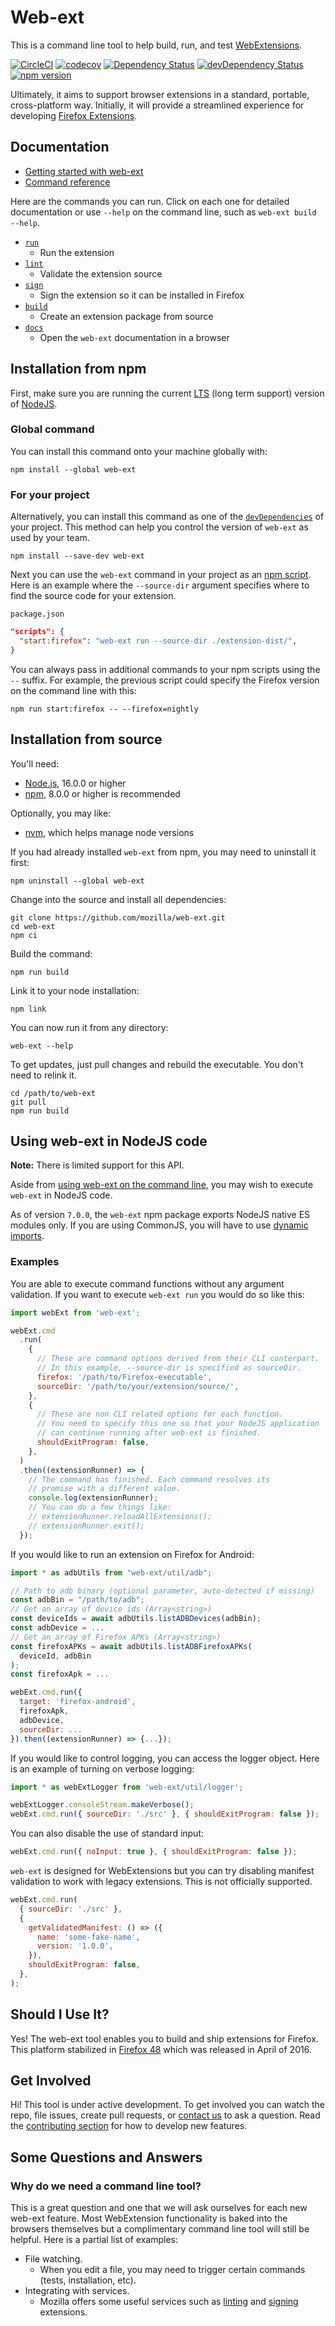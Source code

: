 # Web-ext

This is a command line tool to help build, run, and test
[WebExtensions](https://wiki.mozilla.org/WebExtensions).

[![CircleCI](https://circleci.com/gh/mozilla/web-ext.svg?style=svg)](https://circleci.com/gh/mozilla/web-ext)
[![codecov](https://codecov.io/gh/mozilla/web-ext/branch/master/graph/badge.svg)](https://codecov.io/gh/mozilla/web-ext)
[![Dependency Status](https://david-dm.org/mozilla/web-ext.svg)](https://david-dm.org/mozilla/web-ext)
[![devDependency Status](https://david-dm.org/mozilla/web-ext/dev-status.svg)](https://david-dm.org/mozilla/web-ext#info=devDependencies)
[![npm version](https://badge.fury.io/js/web-ext.svg)](https://badge.fury.io/js/web-ext)

Ultimately, it aims to support browser extensions in a standard, portable,
cross-platform way. Initially, it will provide a streamlined experience for developing
[Firefox Extensions](https://developer.mozilla.org/en-US/Add-ons/WebExtensions).

## Documentation

- [Getting started with web-ext][web-ext-user-docs]
- [Command reference](https://extensionworkshop.com/documentation/develop/web-ext-command-reference)

Here are the commands you can run. Click on each one for detailed documentation or use `--help` on the command line, such as `web-ext build --help`.

- [`run`](https://extensionworkshop.com/documentation/develop/web-ext-command-reference#web-ext-run)
  - Run the extension
- [`lint`](https://extensionworkshop.com/documentation/develop/web-ext-command-reference#web-ext-lint)
  - Validate the extension source
- [`sign`](https://extensionworkshop.com/documentation/develop/web-ext-command-reference#web-ext-sign)
  - Sign the extension so it can be installed in Firefox
- [`build`](https://extensionworkshop.com/documentation/develop/web-ext-command-reference#web-ext-build)
  - Create an extension package from source
- [`docs`](https://extensionworkshop.com/documentation/develop/web-ext-command-reference#web-ext-docs)
  - Open the `web-ext` documentation in a browser

## Installation from npm

First, make sure you are running the current
[LTS](https://github.com/nodejs/LTS)
(long term support) version of
[NodeJS](https://nodejs.org/en/).

### Global command

You can install this command onto your machine globally with:

    npm install --global web-ext

### For your project

Alternatively, you can install this command as one of the
[`devDependencies`](https://docs.npmjs.com/files/package.json#devdependencies)
of your project. This method can help you control the version of `web-ext`
as used by your team.

    npm install --save-dev web-ext

Next you can use the `web-ext` command in your project as an
[npm script](https://docs.npmjs.com/misc/scripts).
Here is an example where the `--source-dir` argument specifies where to find
the source code for your extension.

`package.json`

```json
"scripts": {
  "start:firefox": "web-ext run --source-dir ./extension-dist/",
}
```

You can always pass in additional commands to your npm scripts using
the `--` suffix. For example, the previous script could specify the Firefox
version on the command line with this:

    npm run start:firefox -- --firefox=nightly

## Installation from source

You'll need:

- [Node.js](https://nodejs.org/en/), 16.0.0 or higher
- [npm](https://www.npmjs.com/), 8.0.0 or higher is recommended

Optionally, you may like:

- [nvm](https://github.com/creationix/nvm), which helps manage node versions

If you had already installed `web-ext` from npm,
you may need to uninstall it first:

    npm uninstall --global web-ext

Change into the source and install all dependencies:

    git clone https://github.com/mozilla/web-ext.git
    cd web-ext
    npm ci

Build the command:

    npm run build

Link it to your node installation:

    npm link

You can now run it from any directory:

    web-ext --help

To get updates, just pull changes and rebuild the executable. You don't
need to relink it.

    cd /path/to/web-ext
    git pull
    npm run build

## Using web-ext in NodeJS code

**Note:** There is limited support for this API.

Aside from [using web-ext on the command line][web-ext-user-docs], you may wish to execute `web-ext` in NodeJS code.

As of version `7.0.0`, the `web-ext` npm package exports NodeJS native ES modules only. If you are using CommonJS, you will have to use [dynamic imports][dynamic-imports].

### Examples

You are able to execute command functions without any argument validation. If you want to execute `web-ext run` you would do so like this:

```js
import webExt from 'web-ext';

webExt.cmd
  .run(
    {
      // These are command options derived from their CLI conterpart.
      // In this example, --source-dir is specified as sourceDir.
      firefox: '/path/to/Firefox-executable',
      sourceDir: '/path/to/your/extension/source/',
    },
    {
      // These are non CLI related options for each function.
      // You need to specify this one so that your NodeJS application
      // can continue running after web-ext is finished.
      shouldExitProgram: false,
    },
  )
  .then((extensionRunner) => {
    // The command has finished. Each command resolves its
    // promise with a different value.
    console.log(extensionRunner);
    // You can do a few things like:
    // extensionRunner.reloadAllExtensions();
    // extensionRunner.exit();
  });
```

If you would like to run an extension on Firefox for Android:

```js
import * as adbUtils from "web-ext/util/adb";

// Path to adb binary (optional parameter, auto-detected if missing)
const adbBin = "/path/to/adb";
// Get an array of device ids (Array<string>)
const deviceIds = await adbUtils.listADBDevices(adbBin);
const adbDevice = ...
// Get an array of Firefox APKs (Array<string>)
const firefoxAPKs = await adbUtils.listADBFirefoxAPKs(
  deviceId, adbBin
);
const firefoxApk = ...

webExt.cmd.run({
  target: 'firefox-android',
  firefoxApk,
  adbDevice,
  sourceDir: ...
}).then((extensionRunner) => {...});
```

If you would like to control logging, you can access the logger object. Here is an example of turning on verbose logging:

```js
import * as webExtLogger from 'web-ext/util/logger';

webExtLogger.consoleStream.makeVerbose();
webExt.cmd.run({ sourceDir: './src' }, { shouldExitProgram: false });
```

You can also disable the use of standard input:

```js
webExt.cmd.run({ noInput: true }, { shouldExitProgram: false });
```

`web-ext` is designed for WebExtensions but you can try disabling manifest validation to work with legacy extensions. This is not officially supported.

```js
webExt.cmd.run(
  { sourceDir: './src' },
  {
    getValidatedManifest: () => ({
      name: 'some-fake-name',
      version: '1.0.0',
    }),
    shouldExitProgram: false,
  },
);
```

## Should I Use It?

Yes! The web-ext tool enables you to build and ship extensions for Firefox.
This platform stabilized in
[Firefox 48](https://blog.mozilla.org/addons/2016/04/29/webextensions-in-firefox-48/)
which was released in April of 2016.

## Get Involved

Hi! This tool is under active development. To get involved you can watch the repo,
file issues, create pull requests, or
[contact us](https://developer.mozilla.org/en-US/docs/Mozilla/Add-ons/Contact_us)
to ask a question.
Read the [contributing section](CONTRIBUTING.md) for how to develop new features.

## Some Questions and Answers

### Why do we need a command line tool?

This is a great question and one that we will ask ourselves for each new web-ext
feature. Most WebExtension functionality is baked into the browsers
themselves but a complimentary command line tool will still be helpful.
Here is a partial list of examples:

- File watching.
  - When you edit a file, you may need to trigger certain commands (tests,
    installation, etc).
- Integrating with services.
  - Mozilla offers some useful services such as
    [linting](https://github.com/mozilla/addons-linter) and
    [signing](https://addons-server.readthedocs.io/en/latest/topics/api/v4_frozen/signing.html)
    extensions.

[web-ext-user-docs]: https://developer.mozilla.org/en-US/Add-ons/WebExtensions/Getting_started_with_web-ext
[dynamic-imports]: https://developer.mozilla.org/en-US/docs/Web/JavaScript/Reference/Statements/import#dynamic_imports
